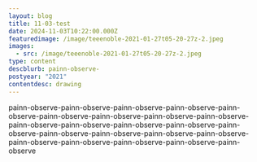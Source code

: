 ```yaml
---
layout: blog
title: 11-03-test
date: 2024-11-03T10:22:00.000Z
featuredimage: /image/teeenoble-2021-01-27t05-20-27z-2.jpeg
images:
  - src: /image/teeenoble-2021-01-27t05-20-27z-2.jpeg
type: content
descblurb: painn-observe-
postyear: "2021"
contentdesc: drawing
---
```

painn-observe-painn-observe-painn-observe-painn-observe-painn-observe-painn-observe-painn-observe-painn-observe-painn-observe-painn-observe-painn-observe-painn-observe-painn-observe-painn-observe-painn-observe-painn-observe-painn-observe-painn-observe-painn-observe-painn-observe-painn-observe-painn-observe-painn-observe
